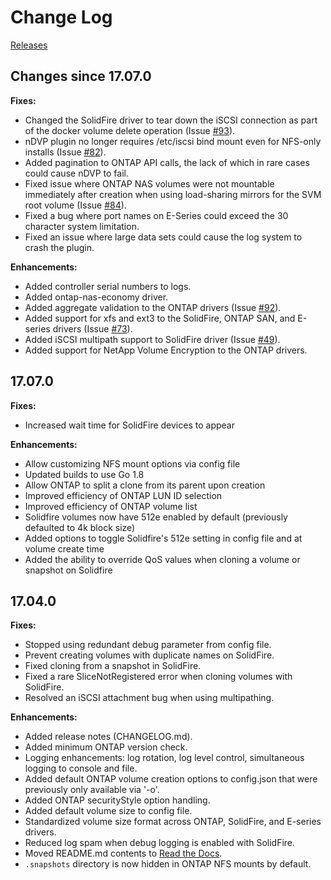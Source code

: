 # Change Log

[Releases](https://github.com/NetApp/netappdvp/releases)

## Changes since 17.07.0

**Fixes:**
- Changed the SolidFire driver to tear down the iSCSI connection as part
  of the docker volume delete operation (Issue [#93](https://github.com/NetApp/netappdvp/issues/93)).
- nDVP plugin no longer requires /etc/iscsi bind mount even for NFS-only
  installs (Issue [#82](https://github.com/NetApp/netappdvp/issues/82)).
- Added pagination to ONTAP API calls, the lack of which in rare cases
  could cause nDVP to fail.
- Fixed issue where ONTAP NAS volumes were not mountable immediately
  after creation when using load-sharing mirrors for the SVM root
  volume (Issue [#84](https://github.com/NetApp/netappdvp/issues/84)).
- Fixed a bug where port names on E-Series could exceed the 30 character
  system limitation.
- Fixed an issue where large data sets could cause the log system to
  crash the plugin.

**Enhancements:**
- Added controller serial numbers to logs.
- Added ontap-nas-economy driver.
- Added aggregate validation to the ONTAP drivers
  (Issue [#92](https://github.com/NetApp/netappdvp/issues/92)).
- Added support for xfs and ext3 to the SolidFire, ONTAP SAN, and
  E-series drivers (Issue [#73](https://github.com/NetApp/netappdvp/issues/73)).
- Added iSCSI multipath support to SolidFire driver (Issue [#49](https://github.com/NetApp/netappdvp/issues/49)).
- Added support for NetApp Volume Encryption to the ONTAP drivers.

## 17.07.0

**Fixes:**
- Increased wait time for SolidFire devices to appear

**Enhancements:**

- Allow customizing NFS mount options via config file
- Updated builds to use Go 1.8
- Allow ONTAP to split a clone from its parent upon creation
- Improved efficiency of ONTAP LUN ID selection
- Improved efficiency of ONTAP volume list
- Solidfire volumes now have 512e enabled by default (previously defaulted to 4k block size)
- Added options to toggle Solidfire's 512e setting in config file and at volume create time
- Added the ability to override QoS values when cloning a volume or snapshot on Solidfire

## 17.04.0

**Fixes:**

- Stopped using redundant debug parameter from config file.
- Prevent creating volumes with duplicate names on SolidFire.
- Fixed cloning from a snapshot in SolidFire.
- Fixed a rare SliceNotRegistered error when cloning volumes with SolidFire.
- Resolved an iSCSI attachment bug when using multipathing.

**Enhancements:**

- Added release notes (CHANGELOG.md).
- Added minimum ONTAP version check.
- Logging enhancements: log rotation, log level control, simultaneous logging
to console and file.
- Added default ONTAP volume creation options to config.json that were previously only available via '-o'.
- Added ONTAP securityStyle option handling.
- Added default volume size to config file.
- Standardized volume size format across ONTAP, SolidFire, and E-series drivers.
- Reduced log spam when debug logging is enabled with SolidFire.
- Moved README.md contents to [Read the Docs](http://netappdvp.readthedocs.io/en/latest/).
- `.snapshots` directory is now hidden in ONTAP NFS mounts by default.

